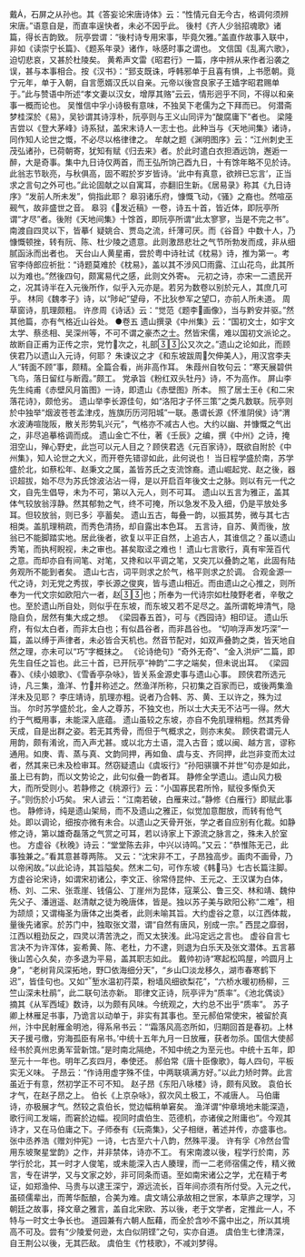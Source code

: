 <!-- { "loadSidebar": true } -->
戴，石屏之从孙也。其《答妄论宋唐诗体》云：“性情元自无今古，格调何须辨宋唐。”语意自是，而直率逞快者，未必不因乎此。
後村《齐人少翁招魂歌》诸篇，得长吉韵致。
阮亭尝谓：“後村诗专用宋事，毕竟欠雅。”盖直作故事入联中，非如《读崇宁长篇》、《题系年录》诸作，咏感时事之谓也。
文信国《乱离六歌》，迫切悲哀，又甚於杜陵矣。
黄希声文雷《昭君行》一篇，序中辨从来作者沿袭之误，甚与本事相合。按《汉书》：“郅支既诛，呼韩邪单于且喜有惧，上书愿朝。竟宁元年，单于入朝，自言愿婿汉氏以自亲。元帝以後宫良家子王嫱字昭君赐单于。”此与赞语中所述“孝文妻以汉女，增厚其赂”云云，情形迥乎不同，不得以和亲事一概而论也。
吴惟信中孚小诗极有意味，不独吴下老儒为之下拜而已。
何潜斋梦桂深於《易》，吴钞谓其诗淳朴，阮亭则与王义山同评为“酸腐庸下”者也。
梁隆吉尝以《登大茅峰》诗系狱，盖宋末诗人一志士也。此种当与《天地间集》诸诗，同作知人论世之慨，不必尽以格律律之。
牟献之题《渊明图序》云：“江州刺史王茂弘诸孙，已荷朝寄，犹知有赋《归去来》者。於此时遣白衣担酒远饷，邂逅一醉，大是奇事。集中九日诗仅两首，而王弘所饷己酉九日，十有馀年略不见於诗。此翁志节耿亮，与秋俱高，固不暇於岁岁皆诗。‘此中有真意，欲辨已忘言’，正当求之言句之外可也。”此论固献之以自寓耳，亦翻旧生新。《居易录》称其《九日诗序》“发前人所未发”，倘指此耶？
皋羽诸乐府，慷慨飞动，《骚》之裔也。然喧巫觋气，故非盛世之音。
皋羽《发近稿》一卷，诗五十首，皆近体，即阮亭所谓“才尽”者。後附《天地间集》十馀首，即阮亭所谓“此太寥寥，当是不完之书”。
南渡自四灵以下，皆摹亻疑姚合、贾岛之流，纤薄可厌。而《谷音》中数十人，乃慷慨顿挫，转有阮、陈、杜少陵之遗意。此则激昂悲壮之气节所勃发而成，非从细腻函泳而出者也。
天台山人黄星甫，尝於粤中诗社试《枕易》诗，推为第一。考官李侍郎应祈批：“诗题莫难於《枕易》，盖以其不涉风□雨露、江山花鸟，此其所以为难也。”然後四句，颇寓易代之感，此则文外寄。
元初之诗，亦宋一二遗民开之，况其诗半在入元後所作，似乎入元亦是。若另为数卷以别於元人，其庶几可乎。
林同《魏孝子》诗，以“陟屺”望母，不比狄参军之望□，亦前人所未道。
周草窗诗，肌理颇粗。
许彦周《诗话》云：“觉范《题李画像》，当与黔安并驱。”然其他篇，亦有气格近山谷处。
●卷五
遗山撰录《中州集》云：“国初文士，如宇文太学、蔡丞相、吴深州等，不可不谓之豪杰之士。然皆宋儒，难以国初文派论之。故断自正甫为正传之宗，党竹次之，礼部公又次之。”遗山之论如此，而顾侠君乃以遗山入元诗，何耶？
朱谏议之才《和东坡跋周欠伸美人》，用汉宫李夫人“转面不顾”事，颇精。全篇合看，尚非高作耳。
朱葭州自牧句云：“寒天展碧供飞鸟，落日留红与断霞。”颇工。
党承旨《粉红双头牡丹》诗，不为高作。
屏山李先生纯甫《赤壁风月笛图》一诗，即遗山《赤壁图》所本。
照了居士王《和二宋落花诗》，颇伧劣。
遗山举李长源佳句，如“洛阳才子怀三策”之类凡数联。阮亭则於中独举“烟波苍苍孟津戍，旌旗历历河阳城”一联。愚谓长源《怀淮阴侯》诗“渭水波涛喧陇阪，散关形势轧兴元”，气格亦不减古人也。大约以幽、并慷慨之气出之，非尽追摹格调而成。
遗山金亡不仕，著《壬辰》之编，撰《中州》之诗，掩泪空山，殚心野史，此岂可以元人目之？顾侠君选《元百家诗》，既欲自附於《中州集》，知人论世之大义，而开卷先错谬如此，此何说也！
当日程学盛於南，苏学盛於北，如蔡松年、赵秉文之属，盖皆苏氏之支流馀裔。遗山崛起党、赵之後，器识超拔，始不尽为苏氏馀波沾沾一得，是以开启百年後文士之脉。则以有元一代之文，自先生倡导，未为不可，第以入元人，则不可耳。
遗山以五言为雅正，盖其体气较放翁淳静。然其郁勃之气，终不可掩，所以急发不及入细，仍是平放处多耳。但较放翁，则已多氵亭蓄矣。
遗山五古，每叠一韵，以振其势，微与其七古相类。盖肌理稍疏，而秀色清扬，却自露出本色耳。
五言诗，自苏、黄而後，放翁已不能脚踏实地。居此後者，欲复以平正自然，上追古人，其谁信之？虽以遗山秀笔，而执柯睨视，未之审也。甚矣取迳之难也！
遗山七言歌行，真有牢笼百代之意。而却亦自有间笔、对笔，又搀和以平调之笔，又突兀以叠韵之笔，此固有陆务观所不能到者矣。
遗山七古，词平则求之於气，格平则求之於调。
合观金源一代之诗，刘无党之秀拔，李长源之俊爽，皆与遗山相近。而由遗山之心推之，则所奉为一代文宗如欧阳六一者，赵也；所奉为一代诗宗如杜陵野老者，辛敬之也。至於遗山所自处，则似乎在东坡，而东坡又若不足尽之。盖所谓乾坤清气，隐隐自负，居然有集大成之想。
《梁园春五首》，可与《西园诗》相印证。
遗山乐府，有似太白者，而非太白也；有似昌谷者，而非昌谷也。
“切响浮声发巧深”一篇，盖以缚于声律者，未必皆合天机也。然音节配对，如双声叠韵之类，皆天地自然之理，亦未可以“巧”字概抹之。
《论诗绝句》“奇外无奇”、“金入洪炉”二篇，即先生自任之旨也。此三十首，已开阮亭“神韵”二字之端矣，但未说出耳。
《梁园春》、《续小娘歌》、《雪香亭杂咏》，皆关系金源史事与遗山心事。
顾侠君所选元诗，凡三集，渔洋、竹并称述之。然渔洋所称，只初集之百家而已，或後两集渔洋未及见耶？
李庄靖诗，肌理亦粗。说者乃合韩、苏、黄、王以许之，殊为过当。
尔时苏学盛於北，金人之尊苏，不独文也，所以士大夫无不沾丐一得。然大约于气概用事，未能深入底蕴。
遗山虽较之东坡，亦自不免肌理稍粗。然其秀骨天成，自是出群之姿。若无其秀骨，而但于气概求之，则亦末矣。
顾侠君谓元人用韵，颇有淆讹，而入声尤甚。或以北方土语，混入古音；或以闽、越方言，谬称通用。如庚、青、蒸与真、文韵同押，再如鱼、虞与支、齐同押，此岂非变而太过者，然其来已未及检审耳。然窃疑遗山《虞坂行》“孙阳骐骥不并世”句亦是如此，虽上已有韵，而以文势论之，此句似叠一韵者耳。
静修全学遗山。遗山风力极大，而所受则小。若静修之《桃源行》云：“小国寡民君所怜，赋役多惭负天子。”则伤於小巧矣。
宋人谚云：“江南若破，白雁来过。”静修《白雁行》即赋此事也。
静修诗，纯是遗山架局，而不及遗山之雅正，似觉加意酣放，而转有伧气处。即以调论，细按亦微有未合。以遗山之天骨开张，学之者自应别有化裁。如静修之诗，第以雄奇磊落之气赏之可耳，若以诗家上下源流之脉言之，殊未入於室也。
方虚谷《秋晚》诗云：“堂堂陈去非，中兴以诗鸣。”又云：“恭惟陈无己，此事独兼之。”看其意甚尊两陈。
又云：“沈宋非不工，子昂独高步。画肉不画骨，乃以帝闲故。”以此论诗，其旨隘矣。然末二句，可作东坡《韩马》七古长篇注脚。
方虚谷论宋诗，如谓宋初诸公，李文正、徐常侍昆仲、王元之、王汉谋为白体，杨、刘、二宋、张乖崖、钱僖公、丁崖州为昆体，寇莱公、鲁三交、林和靖、魏仲先父子、潘逍遥、赵清献之徒为晚唐体，皆是。独以苏子美与欧阳公称“二难”，相为颉颃；又谓梅圣为唐体之出类者，此则未喻其旨。大约虚谷之意，以江西体裁，量後先诸家。於苏门中，独取张文潜，谓“自然有唐风，别成一宗。”
西昆之靡弱，江西以粗劲反之，四灵以清苦洗之，而又太狭浅。此冯定远之言也。
虚谷自言七言决不为许浑体，妄希黄、陈、老杜，力不逮，则退为白乐天及张文潜体。五言慕後山苦心久矣，亦多退为平易，盖其职志如此。
戴帅初诗“寒起松鸣屋，吟圆月上身”，“老树背风深拓地，野□依海细分天”，“乡山□淡龙移久，湖市春寒鹤下迟”，皆佳句也。又如“堑水温初荇菜，粉墙风细欲梨花”，“六桥水暖初杨柳，三竺山深未杜鹃”，此二联句法亦新。
耶律文正诗，阮亭评为“质率”。《池北偶谈》摘其《从军西域》数诗，以为颇有风味。今统观之，大约总不出乎“质率”。
苏子卿上林雁足书事，乃诡言以动单于，非实有其事也。至元郝伯常使宋，被留於真州，汴中民射雁金明池，得系帛书云：“‘霜落风高恣所如，归期回首是春初。上林天子援弓缴，穷海孤臣有帛书。’中统十五年九月一日放雁，获者勿杀。国信大使郝经书於真州忠勇军营新馆。”是时南北隔绝，不知中统之为至元也。中统十五年，即至元十一年也。明年乙亥四月，奉使还。
郝伯常《唐十臣像歌》，每人四句，平板实无义味。
子昂云：“作诗用虚字殊不佳，中两联填满方好。”以此力矫时弊。此言虽近于有意，然初学正不可不知。
赵子昂《东阳八咏楼》诗，颇有风致。
袁伯长才气，在赵子昂之上。
伯长《上京杂咏》，叙次风土极工，不减唐人。
马伯庸诗，亦极展才气。然较之袁伯长，觉边幅稍单窘矣。
渔洋谓“仲章境地未能深造，歌行间工发端，而窘於边幅。视同时虞伯生、范德机，亦诸侯之附庸也”。今观其诗才，又在马伯庸之下。子师泰有《玩斋集》，父子相继，著述并传，亦盛事也。
张中丞养浩《赠刘仲宪》一诗，七古至六十八韵，然殊平漫。
许有孚《冷然台雪用东坡聚星堂韵》之作，并非禁体，诗亦不工。
有宋南渡以後，程学行於南，苏学行於北，其一时才人俊笔，或未能深入古人腠理，而一二老师宿儒之传，精义微言，专在讲学，又与文家之妙，非可同条而语。至如南宋诸公之学，尤在精于考证，如郑渔仲、马贵与以逮王深宁，源远流长，百年间亦须有所付受。入元之代，虽硕儒辈出，而菁华酝酿，合美为难。虞文靖公承故相之世家，本草庐之理学，习朝廷之故事，择文章之雅言，盖自北宋欧、苏以後，老于文学者，定推此一人，不特与一时文士争长也。
道园兼有六朝人酝藉，而全於含吵不露中出之，所以其境高不可及。尝有“少陵爱何逊，太白似阴铿”之句，实亦自道。
虞伯生七律清深，自王荆公以後，无其匹敌。
虞伯生《竹枝歌》，不减刘梦得。
